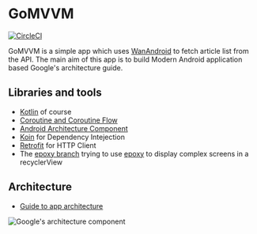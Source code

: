 # GoMVVM 

[![CircleCI](https://circleci.com/gh/ijays7/GoMVVM.svg?style=svg)](https://circleci.com/gh/ijays7/GoMVVM)

GoMVVM is a simple app which uses [WanAndroid](https://www.wanandroid.com/blog/show/2) to fetch article list from the API. The main aim of this app is to build Modern Android application based Google's architecture guide.

## Libraries and tools

- [Kotlin](https://www.kotlincn.net/) of course
- [Coroutine and Coroutine Flow](https://www.kotlincn.net/docs/tutorials/coroutines/coroutines-basic-jvm.html)
- [Android Architecture Component](https://developer.android.com/jetpack)
- [Koin](https://github.com/InsertKoinIO/koin) for Dependency Intejection
- [Retrofit](https://github.com/square/retrofit) for HTTP Client
- The [epoxy branch](https://github.com/ijays7/GoMVVM/tree/epoxy) trying to use [epoxy](https://github.com/airbnb/epoxy) to display complex screens  in a recyclerView

## Architecture

- [Guide to app architecture](https://developer.android.com/jetpack/docs/guide)

![Google's architecture component](https://developer.android.com/topic/libraries/architecture/images/final-architecture.png)


